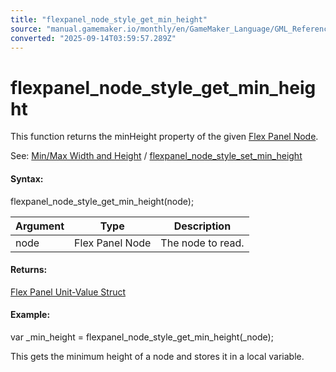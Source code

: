 ```yaml
---
title: "flexpanel_node_style_get_min_height"
source: "manual.gamemaker.io/monthly/en/GameMaker_Language/GML_Reference/Flex_Panels/Function_Reference/Styling_Functions/flexpanel_node_style_get_min_height.htm"
converted: "2025-09-14T03:59:57.289Z"
---
```


# flexpanel\_node\_style\_get\_min\_height

This function returns the minHeight property of the given [Flex Panel Node](../flexpanel_create_node.md).

See: [Min/Max Width and Height](../../Flex_Panels_Styling.htm#h18) / [flexpanel\_node\_style\_set\_min\_height](flexpanel_node_style_set_min_height.md)

#### Syntax:

flexpanel\_node\_style\_get\_min\_height(node);

| Argument | Type | Description |
| --- | --- | --- |
| node | Flex Panel Node | The node to read. |

#### Returns:

[Flex Panel Unit-Value Struct](section_index.htm#units)

#### Example:

var \_min\_height = flexpanel\_node\_style\_get\_min\_height(\_node);

This gets the minimum height of a node and stores it in a local variable.
